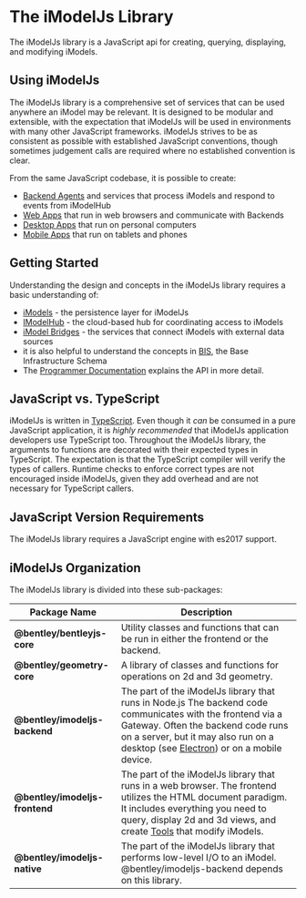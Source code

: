 # The iModelJs Library

The iModelJs library is a JavaScript api for creating, querying, displaying, and modifying iModels.

## Using iModelJs

The iModelJs library is a comprehensive set of services that can be used anywhere an iModel may be relevant.
It is designed to be modular and extensible, with the expectation that iModelJs will be used in environments with many
other JavaScript frameworks. iModelJs strives to be as consistent as possible with established JavaScript conventions,
though sometimes judgement calls are required where no established convention is clear.

From the same JavaScript codebase, it is possible to create:

* [Backend Agents](./Agents)  and services that process iModels and respond to events from iModelHub
* [Web Apps](./WebApps) that run in web browsers and communicate with Backends
* [Desktop Apps](./DesktopApps) that run on personal computers
* [Mobile Apps](./MobileApps) that run on tablets and phones

## Getting Started

Understanding the design and concepts in the iModelJs library requires a basic understanding of:

* [iModels](./iModels) - the persistence layer for iModelJs
* [IModelHub](./IModelHub) - the cloud-based hub for coordinating access to iModels
* [iModel Bridges](./IModelBridges) - the services that connect iModels with external data sources
* it is also helpful to understand the concepts in [BIS](./BisCore), the Base Infrastructure Schema
* The [Programmer Documentation](../learning/index) explains the API in more detail.


## JavaScript vs. TypeScript

iModelJs is written in [TypeScript](https://www.typescriptlang.org/). Even though it *can* be consumed in a pure JavaScript application, it is *highly recommended* that iModelJs application developers use TypeScript too. Throughout the iModelJs library, the arguments to functions are decorated with their expected types in TypeScript. The expectation is that the TypeScript compiler will verify the types of callers. Runtime checks to enforce correct types are not encouraged inside iModelJs, given they add overhead and are not necessary for TypeScript callers.

## JavaScript Version Requirements

The iModelJs library requires a JavaScript engine with es2017 support.

## iModelJs Organization

The iModelJs library is divided into these sub-packages:

|Package Name|Description
|--|--
|**@bentley/bentleyjs-core**|Utility classes and functions that can be run in either the frontend or the backend.
|**@bentley/geometry-core**|A library of classes and functions for operations on 2d and 3d geometry.
|**@bentley/imodeljs-backend** |The part of the iModelJs library that runs in Node.js The backend code communicates with the frontend via a Gateway. Often the backend code runs on a server, but it may also run on a desktop (see [Electron](https://electronjs.org)) or on a mobile device.
|**@bentley/imodeljs-frontend**|The part of the iModelJs library that runs in a web browser. The frontend utilizes the HTML document paradigm. It includes everything you need to query, display 2d and 3d views, and create [Tools](../learning/frontend/Tool) that modify iModels.
|**@bentley/imodeljs-native**|The part of the iModelJs library that performs low-level I/O to an iModel. @bentley/imodeljs-backend depends on this library.
